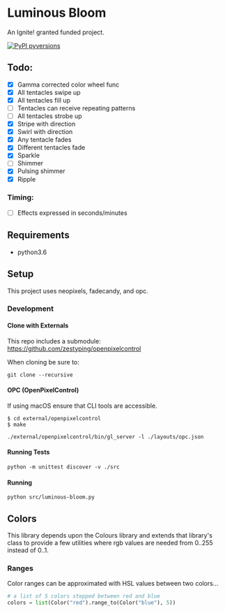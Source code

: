# Luminous Bloom

An Ignite! granted funded project.

[![PyPI pyversions](https://img.shields.io/badge/python-3.6-blue.svg)](https://www.python.org/downloads/release/python-360/)

## Todo:

- [x] Gamma corrected color wheel func
- [x] All tentacles swipe up
- [x] All tentacles fill up
- [ ] Tentacles can receive repeating patterns
- [ ] All tentacles strobe up
- [x] Stripe with direction
- [x] Swirl with direction
- [x] Any tentacle fades
- [x] Different tentacles fade
- [x] Sparkle
- [ ] Shimmer
- [x] Pulsing shimmer
- [x] Ripple

### Timing:

- [ ] Effects expressed in seconds/minutes

## Requirements

- python3.6

## Setup

This project uses neopixels, fadecandy, and opc.

### Development

#### Clone with Externals

This repo includes a submodule: https://github.com/zestyping/openpixelcontrol

When cloning be sure to:

```
git clone --recursive
```

#### OPC (OpenPixelControl)

If using macOS ensure that CLI tools are accessible.

```
$ cd external/openpixelcontrol
$ make
```

```
./external/openpixelcontrol/bin/gl_server -l ./layouts/opc.json
```

#### Running Tests

```
python -m unittest discover -v ./src
```

#### Running

```
python src/luminous-bloom.py
```

## Colors

This library depends upon the Colours library and extends that library's class to provide a few utilities where rgb values are needed from 0..255 instead of 0..1.

### Ranges

Color ranges can be approximated with HSL values between two colors...

```python
# a list of 5 colors stepped between red and blue
colors = list(Color("red").range_to(Color("blue"), 5))
```
